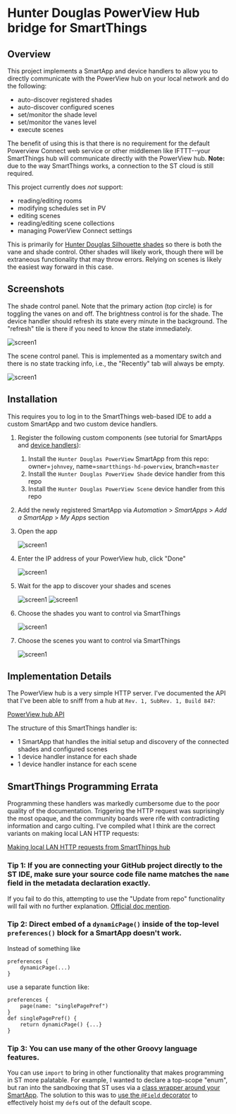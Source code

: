 # Hunter Douglas PowerView Hub bridge for SmartThings

## Overview

This project implements a SmartApp and device handlers to allow you to directly communicate with the PowerView hub on your local network and do the following:
* auto-discover registered shades
* auto-discover configured scenes
* set/monitor the shade level
* set/monitor the vanes level
* execute scenes

The benefit of using this is that there is no requirement for the default Powerview Connect web service or other middlemen like IFTTT--your SmartThings hub will communicate directly with the PowerView hub. **Note:** due to the way SmartThings works, a connection to the ST cloud is still required.

This project currently does *not* support:
* reading/editing rooms
* modifying schedules set in PV
* editing scenes
* reading/editing scene collections
* managing PowerView Connect settings

This is primarily for [Hunter Douglas Silhouette shades](https://www.hunterdouglas.com/silhouette) so there is both the vane and shade control. Other shades will likely work, though there will be extraneous functionality that may throw errors. Relying on scenes is likely the easiest way forward in this case.

## Screenshots
The shade control panel. Note that the primary action (top circle) is for toggling the vanes on and off. The brightness control is for the shade. The device handler should refresh its state every minute in the background. The "refresh" tile is there if you need to know the state immediately.

![screen1](./assets/screen-08.png) 

The scene control panel. This is implemented as a momentary switch and there is no state tracking info, i.e., the "Recently" tab will always be empty.

![screen1](./assets/screen-09.png)

## Installation
This requires you to log in to the SmartThings web-based IDE to add a custom SmartApp and two custom device handlers.

1. Register the following custom components (see tutorial for SmartApps and [device handlers](https://www.thesmartesthouse.com/blogs/the-smartest-blog/how-to-install-a-custom-device-handler-in-smartthings)):
   1. Install the `Hunter Douglas PowerView` SmartApp from this repo: owner=`johnvey`, name=`smartthings-hd-powerview`, branch=`master`
   1. Install the `Hunter Douglas PowerView Shade` device handler from this repo
   1. Install the `Hunter Douglas PowerView Scene` device handler from this repo
1. Add the newly registered SmartApp via *Automation* > *SmartApps* > *Add a SmartApp* > *My Apps* section
1. Open the app

   ![screen1](./assets/screen-01.png)
1. Enter the IP address of your PowerView hub, click "Done"
  
   ![screen1](./assets/screen-03.png)
1. Wait for the app to discover your shades and scenes

   ![screen1](./assets/screen-04.png) ![screen1](./assets/screen-05.png)
1. Choose the shades you want to control via SmartThings

   ![screen1](./assets/screen-06.png)
1. Choose the scenes you want to control via SmartThings

   ![screen1](./assets/screen-07.png)

## Implementation Details

The PowerView hub is a very simple HTTP server. I've documented the API that I've been able to sniff from a hub at `Rev. 1, SubRev. 1, Build 847`:

[PowerView hub API](https://github.com/johnvey/smartthings-hd-powerview/blob/master/powerview_hub_api.md)

The structure of this SmartThings handler is:
* 1 SmartApp that handles the initial setup and discovery of the connected shades and configured scenes
* 1 device handler instance for each shade
* 1 device handler instance for each scene

## SmartThings Programming Errata

Programming these handlers was markedly cumbersome due to the poor quality of the documentation. Triggering the HTTP request was suprisingly the most opaque, and the community boards were rife with contradicting information and cargo culting. I've compiled what I think are the correct variants on making local LAN HTTP requests:

[Making local LAN HTTP requests from SmartThings hub](https://github.com/johnvey/smartthings-dev-lan-http)

### **Tip 1:** If you are connecting your GitHub project directly to the ST IDE, make sure your source code file name matches the `name` field in the metadata declaration exactly.
If you fail to do this, attempting to use the "Update from repo" functionality will fail with no further explanation. [Official doc mention](http://docs.smartthings.com/en/latest/tools-and-ide/github-integration.html#step-5-configure-git-to-sync-fork-with-smartthings).

### **Tip 2:** Direct embed of a `dynamicPage()` inside of the top-level `preferences()` block for a SmartApp doesn't work.
Instead of something like
```
preferences {
    dynamicPage(...)
}
```
use a separate function like:
```
preferences {
    page(name: "singlePagePref")
}
def singlePagePref() {
    return dynamicPage() {...}
}
```

### **Tip 3:** You can use many of the other Groovy language features.
You can use `import` to bring in other functionality that makes programming in ST more palatable. For example, I wanted to declare a top-scope "enum", but ran into the sandboxing that ST uses via a [class wrapper around your SmartApp](http://docs.smartthings.com/en/latest/getting-started/groovy-for-smartthings.html#how-it-works). The solution to this was to [use the `@Field` decorator](https://stackoverflow.com/questions/6305910/how-do-i-create-and-access-the-global-variables-in-groovy) to effectively hoist my `def`s out of the default scope.